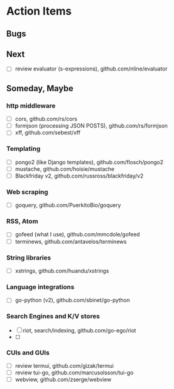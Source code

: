 
# Action Items

## Bugs

## Next

+ [ ] review evaluator (s-expressions), github.com/nline/evaluator


## Someday, Maybe

### http middleware

+ [ ] cors, github.com/rs/cors
+ [ ] formjson (processing JSON POSTS), github.com/rs/formjson
+ [ ] xff, github.com/sebest/xff

### Templating

+ [ ] pongo2 (like Django templates), github.com/flosch/pongo2
+ [ ] mustache, github.com/hoisie/mustache 
+ [ ] Blackfriday v2, github.com/russross/blackfriday/v2

### Web scraping

+ [ ] goquery, github.com/PuerkitoBio/goquery

### RSS, Atom

+ [ ] gofeed (what I use), github.com/mmcdole/gofeed
+ [ ] terminews, github.com/antavelos/terminews

### String libraries

+ [ ] xstrings, github.com/huandu/xstrings

### Language integrations

+ [ ] go-python (v2), github.com/sbinet/go-python

### Search Engines and K/V stores

+ [ ] riot, search/indexing, github.com/go-ego/riot
+ [ ] 

### CUIs and GUIs

+ [ ] review termui, github.com/gizak/termui
+ [ ] review tui-go, github.com/marcusolsson/tui-go
+ [ ] webview, github.com/zserge/webview
